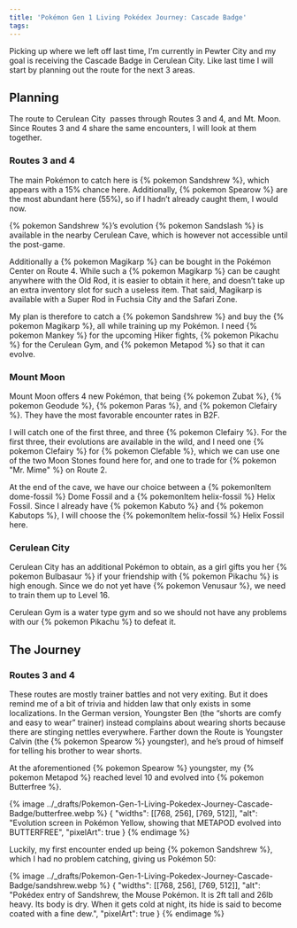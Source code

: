 ```yaml
---
title: 'Pokémon Gen 1 Living Pokédex Journey: Cascade Badge'
tags:
---
```


Picking up where we left off last time, I’m currently in Pewter City and my goal is receiving the Cascade Badge in Cerulean City. Like last time I will start by planning out the route for the next 3 areas.

## Planning

The route to Cerulean City  passes through Routes 3 and 4, and Mt. Moon. Since Routes 3 and 4 share the same encounters, I will look at them together.

### Routes 3 and 4

The main Pokémon to catch here is {% pokemon Sandshrew %}, which appears with a 15% chance here. Additionally, {% pokemon Spearow %} are the most abundant here (55%), so if I hadn’t already caught them, I would now.

{% pokemon Sandshrew %}’s evolution {% pokemon Sandslash %} is available in the nearby Cerulean Cave, which is however not accessible until the post-game.

Additionally a {% pokemon Magikarp %} can be bought in the Pokémon Center on Route 4. While such a {% pokemon Magikarp %} can be caught anywhere with the Old Rod, it is easier to obtain it here, and doesn’t take up an extra inventory slot for such a useless item. That said, Magikarp is available with a Super Rod in Fuchsia City and the Safari Zone.

My plan is therefore to catch a {% pokemon Sandshrew %} and buy the {% pokemon Magikarp %}, all while training up my Pokémon. I need {% pokemon Mankey %} for the upcoming Hiker fights, {% pokemon Pikachu %} for the Cerulean Gym, and {% pokemon Metapod %} so that it can evolve.

### Mount Moon

Mount Moon offers 4 new Pokémon, that being {% pokemon Zubat %}, {% pokemon Geodude %}, {% pokemon Paras %}, and {% pokemon Clefairy %}. They have the most favorable encounter rates in B2F.

I will catch one of the first three, and three {% pokemon Clefairy %}. For the first three, their evolutions are available in the wild, and I need one {% pokemon Clefairy %} for {% pokemon Clefable %}, which we can use one of the two Moon Stones found here for, and one to trade for {% pokemon "Mr. Mime" %} on Route 2.

At the end of the cave, we have our choice between a {% pokemonItem dome-fossil %} Dome Fossil and a {% pokemonItem helix-fossil %} Helix Fossil. Since I already have {% pokemon Kabuto %} and {% pokemon Kabutops %}, I will choose the {% pokemonItem helix-fossil %} Helix Fossil here.

### Cerulean City

Cerulean City has an additional Pokémon to obtain, as a girl gifts you her {% pokemon Bulbasaur %} if your friendship with {% pokemon Pikachu %} is high enough. Since we do not yet have {% pokemon Venusaur %}, we need to train them up to Level 16.

Cerulean Gym is a water type gym and so we should not have any problems with our {% pokemon Pikachu %} to defeat it.

## The Journey

### Routes 3 and 4

These routes are mostly trainer battles and not very exiting. But it does remind me of a bit of trivia and hidden law that only exists in some localizations. In the German version, Youngster Ben (the “shorts are comfy and easy to wear” trainer) instead complains about wearing shorts because there are stinging nettles everywhere. Farther down the Route is Youngster Calvin (the {% pokemon Spearow %} youngster), and he’s proud of himself for telling his brother to wear shorts.

At the aforementioned {% pokemon Spearow %} youngster, my {% pokemon Metapod %} reached level 10 and evolved into {% pokemon Butterfree %}.

{% image ../_drafts/Pokemon-Gen-1-Living-Pokedex-Journey-Cascade-Badge/butterfree.webp %}
{
    "widths": [[768, 256], [769, 512]],
    "alt": "Evolution screen in Pokémon Yellow, showing that METAPOD evolved into BUTTERFREE",
    "pixelArt": true
}
{% endimage %}

Luckily, my first encounter ended up being {% pokemon Sandshrew %}, which I had no problem catching, giving us Pokémon 50:

{% image ../_drafts/Pokemon-Gen-1-Living-Pokedex-Journey-Cascade-Badge/sandshrew.webp %}
{
    "widths": [[768, 256], [769, 512]],
    "alt": "Pokédex entry of Sandshrew, the Mouse Pokémon. It is 2ft tall and 26lb heavy. Its body is dry. When it gets cold at night, its hide is said to become coated with a fine dew.",
    "pixelArt": true
}
{% endimage %}
